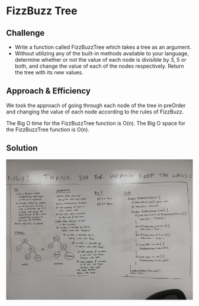 # FizzBuzz Tree

## Challenge
- Write a function called FizzBuzzTree which takes a tree as an argument.
- Without utilizing any of the built-in methods available to your language, determine whether or not the value of each node is divisible by 3, 5 or both, and change the value of each of the nodes respectively. Return the tree with its new values.

## Approach & Efficiency
We took the approach of going through each node of the tree in preOrder and changing the value of each node according to the rules of FizzBuzz. 

The Big O time for the FizzBuzzTree function is O(n). The Big O space for the FizzBuzzTree function is O(n).

## Solution
![FizzBuzzTree.jpg](../assets/FizzBuzzTree.jpg)
